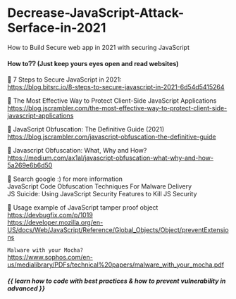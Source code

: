 # Decrease-JavaScript-Attack-Serface-in-2021
How to Build Secure web app in 2021 with securing JavaScript
#### How to❔❔ (Just keep yours eyes open and read websites) <br>
🍩 7 Steps to Secure JavaScript in 2021: <br>
https://blog.bitsrc.io/8-steps-to-secure-javascript-in-2021-6d54d5415264

🍩 The Most Effective Way to Protect Client-Side JavaScript Applications <br>
https://blog.jscrambler.com/the-most-effective-way-to-protect-client-side-javascript-applications

🍩 JavaScript Obfuscation: The Definitive Guide (2021) <br>
https://blog.jscrambler.com/javascript-obfuscation-the-definitive-guide

🍩 Javascript Obfuscation: What, Why and How? <br>
https://medium.com/ax1al/javascript-obfuscation-what-why-and-how-5a269e6b6d50

🍩 Search google :) for more information <br>
JavaScript Code Obfuscation Techniques For Malware Delivery <br>
JS	Suicide:	Using	JavaScript	Security	Features	to	Kill	JS	Security <br>

🍩 Usage example of JavaScript tamper proof object <br>
https://devbugfix.com/p/1019 <br>
https://developer.mozilla.org/en-US/docs/Web/JavaScript/Reference/Global_Objects/Object/preventExtensions <br>



```Malware with your Mocha?``` <br> https://www.sophos.com/en-us/medialibrary/PDFs/technical%20papers/malware_with_your_mocha.pdf

##### {{ learn how to code with best practices & how to prevent vulnerability in advanced }}
